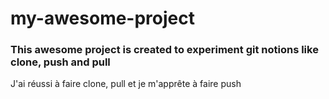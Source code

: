 # my-awesome-project

### This awesome project is created to experiment git notions like clone, push and pull

J'ai réussi à faire clone, pull et je m'apprête à faire push
